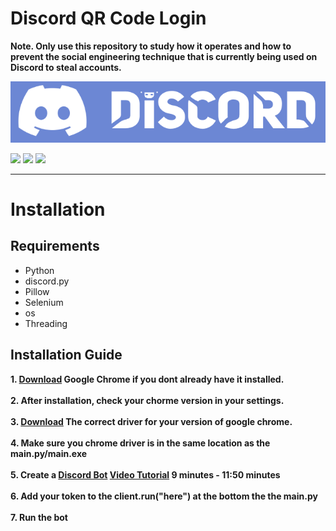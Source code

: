 # Discord QR Code Login
**Note. Only use this repository to study how it operates and how to prevent the social engineering technique that is currently being used on Discord to steal accounts.**

[![Discord](./images/discord.png)](https://discord.gg/)

<img src="https://img.shields.io/github/directory-file-count/DominicHouse/DiscordQRLogin"/> <img src="https://img.shields.io/github/repo-size/DominicHouse/DiscordQRLogin"/>
<img src="https://img.shields.io/github/languages/code-size/DominicHouse/DiscordQRLogin"/>

-----------------------
# Installation
## Requirements 
- Python
- discord.py
- Pillow
- Selenium
- os
- Threading

## Installation Guide 
**1. [Download](https://www.google.co.uk/chrome/?brand=YTUH&gclsrc=ds&gclsrc=ds) Google Chrome if you dont already have it installed.**\
\
**2. After installation, check your chorme version in your settings.**\
\
**3. [Download](https://chromedriver.chromium.org/downloads) The correct driver for your version of google chrome.**\
\
**4. Make sure you chrome driver is in the same location as the main.py/main.exe**\
\
**5. Create a [Discord Bot](https://discord.com/developers/applications/) [Video Tutorial](https://www.youtube.com/watch?v=j_sD9udZnCk) 9 minutes - 11:50 minutes**\
\
**6. Add your token to the client.run("here") at the bottom the the main.py**\
\
**7. Run the bot**
